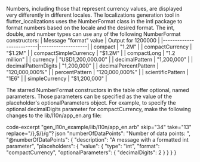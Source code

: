 Numbers, including those that represent currency values,
are displayed very differently in different locales. 
The localizations generation tool in
flutter_localizations uses the
NumberFormat
class in the intl package to format
numbers based on the locale and the desired format.
The int, double, and number types can use any of the
following NumberFormat constructors:
| Message "format" value   | Output for 1200000 |
|--------------------------|--------------------|
| compact                | "1.2M"             |
| compactCurrency       | "$1.2M"            |
| compactSimpleCurrency | "$1.2M"            |
| compactLong            | "1.2 million"      |
| currency              | "USD1,200,000.00"  |
| decimalPattern         | "1,200,000"        |
| decimalPatternDigits  | "1,200,000"        |
| decimalPercentPattern | "120,000,000%"     |
| percentPattern         | "120,000,000%"     |
| scientificPattern      | "1E6"              |
| simpleCurrency        | "$1,200,000"       |

The starred NumberFormat constructors in the table
offer optional, named parameters.
Those parameters can be specified as the value
of the placeholder's optionalParameters object.
For example, to specify the optional decimalDigits
parameter for compactCurrency,
make the following changes to the lib/l10n/app_en.arg file:

code-excerpt "gen_l10n_example/lib/l10n/app_en.arb" skip="34" take="13" replace="/},$/}/g"?
json
"numberOfDataPoints": "Number of data points: ",
"@numberOfDataPoints": {
  "description": "A message with a formatted int parameter",
  "placeholders": {
    "value": {
      "type": "int",
      "format": "compactCurrency",
      "optionalParameters": {
        "decimalDigits": 2
      }
    }
  }
}
